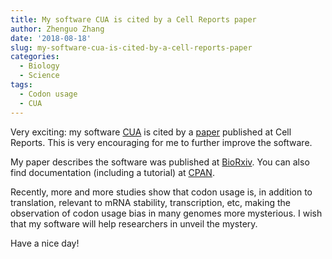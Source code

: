 ```yaml
---
title: My software CUA is cited by a Cell Reports paper
author: Zhenguo Zhang
date: '2018-08-18'
slug: my-software-cua-is-cited-by-a-cell-reports-paper
categories:
  - Biology
  - Science
tags:
  - Codon usage
  - CUA
---
```


Very exciting: my software [CUA](https://metacpan.org/pod/Bio::CUA) is cited by a [paper](https://doi.org/10.1016/j.celrep.2018.07.039)
published at Cell Reports. This is very encouraging for
me to further improve the software. 

My paper describes the software was published at [BioRxiv](https://doi.org/10.1101/022814). You can
also find documentation (including a tutorial) at [CPAN](https://metacpan.org/pod/Bio::CUA).

Recently, more and more studies show that codon usage
is, in addition to translation, relevant to mRNA stability, transcription, etc, making the observation
of codon usage bias in many genomes more mysterious. I wish
that my software will help researchers in unveil the mystery.

Have a nice day!